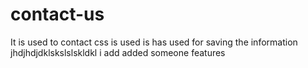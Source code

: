 # contact-us
It is used to contact
css is used
is has used for saving the information
jhdjhdjdklskslslskldkl
i add added someone features

